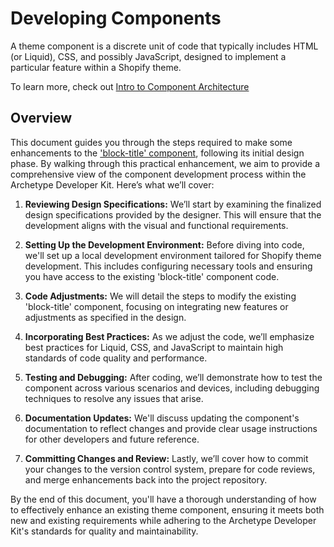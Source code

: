 # Developing Components

A theme component is a discrete unit of code that typically includes HTML (or Liquid), CSS, and possibly JavaScript, designed to implement a particular feature within a Shopify theme.

To learn more, check out [Intro to Component Architecture]()

## Overview

This document guides you through the steps required to make some enhancements to the ['block-title' component](https://github.com/archetype-themes/reference-components/blob/main/components/block-title/block-title.liquid), following its initial design phase. By walking through this practical enhancement, we aim to provide a comprehensive view of the component development process within the Archetype Developer Kit. Here’s what we’ll cover:

1. **Reviewing Design Specifications:** We’ll start by examining the finalized design specifications provided by the designer. This will ensure that the development aligns with the visual and functional requirements.

2. **Setting Up the Development Environment:** Before diving into code, we'll set up a local development environment tailored for Shopify theme development. This includes configuring necessary tools and ensuring you have access to the existing 'block-title' component code.

3. **Code Adjustments:** We will detail the steps to modify the existing 'block-title' component, focusing on integrating new features or adjustments as specified in the design.

4. **Incorporating Best Practices:** As we adjust the code, we’ll emphasize best practices for Liquid, CSS, and JavaScript to maintain high standards of code quality and performance.

5. **Testing and Debugging:** After coding, we’ll demonstrate how to test the component across various scenarios and devices, including debugging techniques to resolve any issues that arise.

6. **Documentation Updates:** We'll discuss updating the component's documentation to reflect changes and provide clear usage instructions for other developers and future reference.

7. **Committing Changes and Review:** Lastly, we’ll cover how to commit your changes to the version control system, prepare for code reviews, and merge enhancements back into the project repository.

By the end of this document, you'll have a thorough understanding of how to effectively enhance an existing theme component, ensuring it meets both new and existing requirements while adhering to the Archetype Developer Kit's standards for quality and maintainability.
